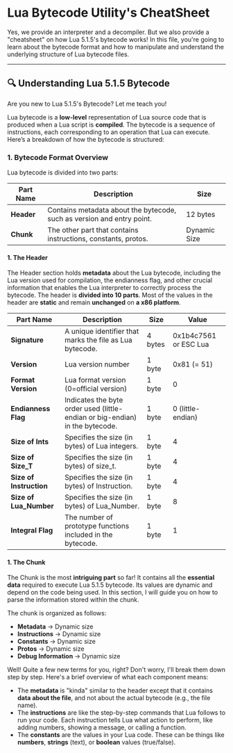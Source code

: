 # Lua Bytecode Utility's CheatSheet

Yes, we provide an interpreter and a decompiler. But we also provide a "cheatsheet" on how Lua 5.1.5's bytecode works! In this file, you're going to learn about the bytecode format and how to manipulate and understand the underlying structure of Lua bytecode files.

---

## 🔍 Understanding Lua 5.1.5 Bytecode

Are you new to Lua 5.1.5's Bytecode? Let me teach you!

Lua bytecode is a **low-level** representation of Lua source code that is produced when a Lua script is **compiled**. The bytecode is a sequence of instructions, each corresponding to an operation that Lua can execute. Here’s a breakdown of how the bytecode is structured:

### 1. **Bytecode Format Overview**
Lua bytecode is divided into two parts:

| Part Name          | Description                                                                 | Size       |
|--------------------|-----------------------------------------------------------------------------|------------|
| **Header**         | Contains metadata about the bytecode, such as version and entry point.      | 12 bytes   |
| **Chunk**          | The other part that contains instructions, constants, protos.               | Dynamic Size |

#### 1. The Header
The Header section holds **metadata** about the Lua bytecode, including the Lua version used for compilation, the endianness flag, and other crucial information that enables the Lua interpreter to correctly process the bytecode. The header is **divided into 10 parts**. Most of the values in the header are **static** and remain **unchanged** on **a x86 platform**.

| Part Name          | Description                                                                 | Size       | Value       |
|--------------------|-----------------------------------------------------------------------------|------------|-------------|
| **Signature**      | A unique identifier that marks the file as Lua bytecode.                    | 4 bytes    | 0x1b4c7561 or ESC Lua  |
| **Version**        | Lua version number                                                          | 1 byte     | 0x81 (= 51)        |
| **Format Version** | Lua format version (0=official version)                                     | 1 byte     | 0           |
| **Endianness Flag**| Indicates the byte order used (little-endian or big-endian) in the bytecode.| 1 byte     | 0 (little-endian) |
| **Size of Ints**   | Specifies the size (in bytes) of Lua integers.                              | 1 byte     | 4           |
| **Size of Size_T** | Specifies the size (in bytes) of size_t.                                    | 1 byte     | 4           |
| **Size of Instruction** | Specifies the size (in bytes) of Instruction.                          | 1 byte     | 4           |
| **Size of Lua_Number**| Specifies the size (in bytes) of Lua_Number.                             | 1 byte     | 8           |
| **Integral Flag**| The number of prototype functions included in the bytecode.                   | 1 byte     | 1           |

#### 1. The Chunk

The Chunk is the most **intriguing part** so far! It contains all the **essential data** required to execute Lua 5.1.5 bytecode. Its values are dynamic and depend on the code being used.
In this section, I will guide you on how to parse the information stored within the chunk.

The chunk is organized as follows:
   - **Metadata** → Dynamic size
   - **Instructions** → Dynamic size
   - **Constants** → Dynamic size
   - **Protos** → Dynamic size
   - **Debug Information** → Dynamic size

Well! Quite a few new terms for you, right? Don't worry, I'll break them down step by step. Here's a brief overview of what each component means:
   - The **metadata** is "kinda" similar to the header except that it contains **data about the file**, and not about the actual bytecode  (e.g., the file name).
   - The **instructions** are like the step-by-step commands that Lua follows to run your code. Each instruction tells Lua what action to perform, like adding numbers, showing a message, or calling a function.
   - The **constants** are the values in your Lua code. These can be things like **numbers**, **strings** (text), or **boolean** values (true/false).
